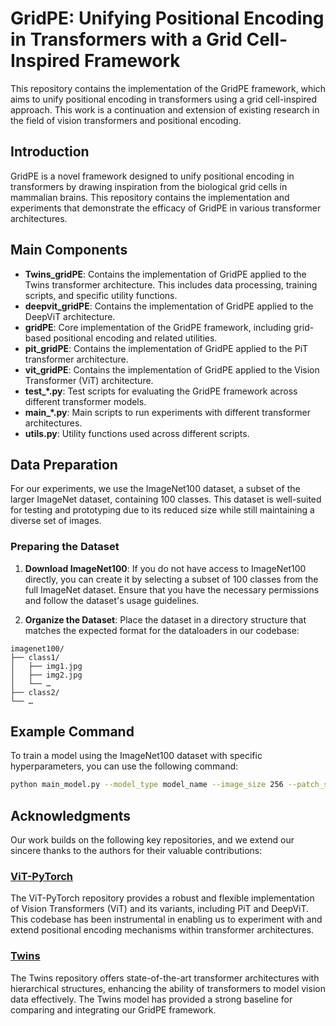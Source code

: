 # GridPE: Unifying Positional Encoding in Transformers with a Grid Cell-Inspired Framework

This repository contains the implementation of the GridPE framework, which aims to unify positional encoding in transformers using a grid cell-inspired approach. This work is a continuation and extension of existing research in the field of vision transformers and positional encoding.

## Introduction

GridPE is a novel framework designed to unify positional encoding in transformers by drawing inspiration from the biological grid cells in mammalian brains. This repository contains the implementation and experiments that demonstrate the efficacy of GridPE in various transformer architectures.

## Main Components

- **Twins_gridPE**: Contains the implementation of GridPE applied to the Twins transformer architecture. This includes data processing, training scripts, and specific utility functions.
- **deepvit_gridPE**: Contains the implementation of GridPE applied to the DeepViT architecture.
- **gridPE**: Core implementation of the GridPE framework, including grid-based positional encoding and related utilities.
- **pit_gridPE**: Contains the implementation of GridPE applied to the PiT transformer architecture.
- **vit_gridPE**: Contains the implementation of GridPE applied to the Vision Transformer (ViT) architecture.
- **test_*.py**: Test scripts for evaluating the GridPE framework across different transformer models.
- **main_*.py**: Main scripts to run experiments with different transformer architectures.
- **utils.py**: Utility functions used across different scripts.

## Data Preparation

For our experiments, we use the ImageNet100 dataset, a subset of the larger ImageNet dataset, containing 100 classes. This dataset is well-suited for testing and prototyping due to its reduced size while still maintaining a diverse set of images.

### Preparing the Dataset

1. **Download ImageNet100**: If you do not have access to ImageNet100 directly, you can create it by selecting a subset of 100 classes from the full ImageNet dataset. Ensure that you have the necessary permissions and follow the dataset's usage guidelines.

2. **Organize the Dataset**: Place the dataset in a directory structure that matches the expected format for the dataloaders in our codebase:

```
imagenet100/
├── class1/
│   ├── img1.jpg
│   ├── img2.jpg
│   └── …
├── class2/
└── …
```

## Example Command

To train a model using the ImageNet100 dataset with specific hyperparameters, you can use the following command:

```bash
python main_model.py --model_type model_name --image_size 256 --patch_size 16 --num_classes 100 --dim 256 --depth 6 --heads 8 --mlp_dim 2048 --dropout 0.1 --emb_dropout 0.1 --batch_size 32 --epochs 100 --lr 0.0001 --data_path "/path/to/dataset"
```

## Acknowledgments

Our work builds on the following key repositories, and we extend our sincere thanks to the authors for their valuable contributions:

### [ViT-PyTorch](https://github.com/lucidrains/vit-pytorch/blob/main/vit_pytorch/vit.py)

The ViT-PyTorch repository provides a robust and flexible implementation of Vision Transformers (ViT) and its variants, including PiT and DeepViT. This codebase has been instrumental in enabling us to experiment with and extend positional encoding mechanisms within transformer architectures.

### [Twins](https://github.com/Meituan-AutoML/Twins)

The Twins repository offers state-of-the-art transformer architectures with hierarchical structures, enhancing the ability of transformers to model vision data effectively. The Twins model has provided a strong baseline for comparing and integrating our GridPE framework.